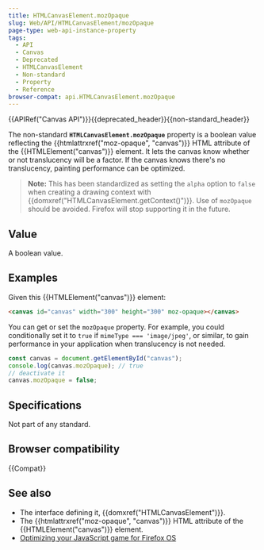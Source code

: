 ```yaml
---
title: HTMLCanvasElement.mozOpaque
slug: Web/API/HTMLCanvasElement/mozOpaque
page-type: web-api-instance-property
tags:
  - API
  - Canvas
  - Deprecated
  - HTMLCanvasElement
  - Non-standard
  - Property
  - Reference
browser-compat: api.HTMLCanvasElement.mozOpaque
---
```


{{APIRef("Canvas API")}}{{deprecated_header}}{{non-standard_header}}

The non-standard **`HTMLCanvasElement.mozOpaque`** property is
a boolean value reflecting the {{htmlattrxref("moz-opaque", "canvas")}} HTML
attribute of the {{HTMLElement("canvas")}} element. It lets the canvas know whether or
not translucency will be a factor. If the canvas knows there's no translucency, painting
performance can be optimized.

> **Note:** This has been standardized as setting the `alpha` option to
> `false` when creating a drawing context with
> {{domxref("HTMLCanvasElement.getContext()")}}. Use of `mozOpaque` should be
> avoided. Firefox will stop supporting it in the future.

## Value

A boolean value.

## Examples

Given this {{HTMLElement("canvas")}} element:

```html
<canvas id="canvas" width="300" height="300" moz-opaque></canvas>
```

You can get or set the `mozOpaque` property. For example, you could
conditionally set it to `true` if `mimeType === 'image/jpeg'`, or
similar, to gain performance in your application when translucency is not needed.

```js
const canvas = document.getElementById("canvas");
console.log(canvas.mozOpaque); // true
// deactivate it
canvas.mozOpaque = false;
```

## Specifications

Not part of any standard.

## Browser compatibility

{{Compat}}

## See also

- The interface defining it, {{domxref("HTMLCanvasElement")}}.
- The {{htmlattrxref("moz-opaque", "canvas")}} HTML attribute of the
  {{HTMLElement("canvas")}} element.
- [Optimizing your JavaScript game for Firefox OS](https://hacks.mozilla.org/2013/05/optimizing-your-javascript-game-for-firefox-os/)
